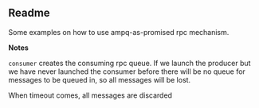 Readme
------

Some examples on how to use ampq-as-promised rpc mechanism.


**Notes**

`consumer` creates the consuming rpc queue. If we launch the producer
but we have never launched the consumer before there will be no queue
for messages to be queued in, so all messages will be lost.

When timeout comes, all messages are discarded
